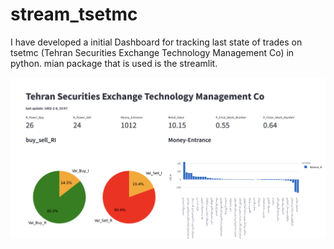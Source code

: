 # stream_tsetmc

I have developed a initial Dashboard for tracking last state of trades on tsetmc (Tehran Securities Exchange Technology Management Co) in python. mian package that is used is the streamlit.

![Screen](stream_screen.png)